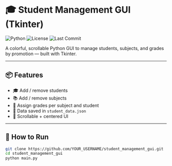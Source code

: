 # 🎓 Student Management GUI (Tkinter)

![Python](https://img.shields.io/badge/python-3.11-blue?logo=python)
![License](https://img.shields.io/github/license/SOLARIS-bit/student_management_gui)
![Last Commit](https://img.shields.io/github/last-commit/SOLARIS-bit/student_management_gui)

A colorful, scrollable Python GUI to manage students, subjects, and grades by promotion — built with Tkinter.

---

## 📦 Features

- 🎓 Add / remove students
- 📚 Add / remove subjects
- 📝 Assign grades per subject and student
- 📂 Data saved in `student_data.json`
- 🎨 Scrollable + centered UI

---

## 🚀 How to Run

```bash
git clone https://github.com/YOUR_USERNAME/student_management_gui.git
cd student_management_gui
python main.py
